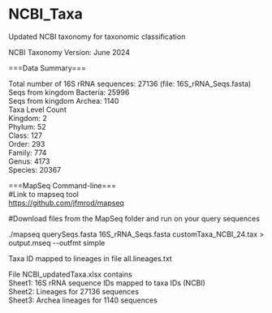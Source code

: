 # NCBI_Taxa
Updated NCBI taxonomy for taxonomic classification

NCBI Taxonomy Version: June 2024

===Data Summary===

Total number of 16S rRNA sequences: 27136 (file: 16S_rRNA_Seqs.fasta)\
Seqs from kingdom Bacteria: 25996\
Seqs from kingdom Archea: 1140\
Taxa Level Count\
Kingdom: 2\
Phylum: 52\
Class: 127\
Order: 293\
Family: 774\
Genus: 4173\
Species: 20367


===MapSeq Command-line===\
#Link to mapseq tool\
https://github.com/jfmrod/mapseq

#Download files from the MapSeq folder and run on your query sequences

./mapseq querySeqs.fasta 16S_rRNA_Seqs.fasta customTaxa_NCBI_24.tax > output.mseq --outfmt simple


Taxa ID mapped to lineages in file all.lineages.txt

File NCBI_updatedTaxa.xlsx contains\
Sheet1: 16S rRNA sequence IDs mapped to taxa IDs (NCBI)\
Sheet2: Lineages for 27136 sequences\
Sheet3: Archea lineages for 1140 sequences
